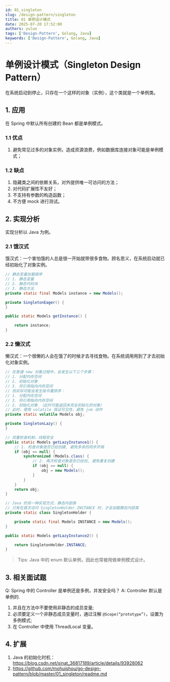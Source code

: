 ```yaml
---
id: 01_singleton
slug: /design-pattern/singleton
title: 01 单例设计模式
date: 2025-07-20 17:52:00
authors: yuluo
tags: ['Design-Pattern', Golang, Java]
keywords: ['Design-Pattern', Golang, Java]
---
```


# 单例设计模式（Singleton Design Pattern）

在系统启动到停止，只存在一个这样的对象（实例），这个类就是一个单例类。

## 1. 应用

在 Spring 中默认所有创建的 Bean 都是单例模式。

### 1.1 优点

1. 避免常见过多的对象实例，造成资源浪费，例如数据库连接对象可能是单例模式；

### 1.2 缺点

1. 隐藏类之间的依赖关系，对外提供唯一可访问的方法；
2. 对代码扩展性不友好；
3. 不支持有参数的构造函数；
4. 不方便 mock 进行测试。

## 2. 实现分析

实现分析以 Java 为例。

### 2.1 饿汉式

饿汉式：一个害怕饿的人总是很一开始就带很多食物。顾名思义，在系统启动就已经初始化了对象实例。

```java
// 静态变量加载顺序
// 1. 静态变量
// 2. 静态代码块
// 3. 静态方法
private static final Models instance = new Models();

private SingletonEager() {
}

public static Models getInstance() {

    return instance;
}
```

### 2.2 懒汉式

懒汉式：一个很懒的人会在饿了的时候才去寻找食物。在系统调用用到了才去初始化对象实例。

```java
// 在普通 new 对象过程中，会发生以下三个步骤：
// 1. 分配内存空间
// 2. 初始化对象
// 3. 将引用指向内存空间
// 但实际可能会发生指令重排序：
// 1. 分配内存空间
// 3. 将引用指向内存空间
// 2. 初始化对象 （此时可能返回未完全初始化的对象）
// 此时，使用 volatile 保证可见性，避免 jvm 动作
private static volatile Models obj;

private SingletonLazy() {
}

// 双重检查机制，线程安全
public static Models getLazyInstance1() {
    // 1. 检查对象是否已经创建, 避免多余的同步开销
    if (obj == null) {
        synchronized (Models.class) {
            // 2. 再次检查对象是否已经创, 避免重复创建
            if (obj == null) {
                obj = new Models();
            }
        }
    }
    return obj;
}

// Java 的另一种实现方式，静态内部类
// 只有在首次访问 SingletonHolder.INSTANCE 时，才会加载静态内部类
private static class SingletonHolder {

    private static final Models INSTANCE = new Models();
}

public static Models getLazyInstance2() {

    return SingletonHolder.INSTANCE;
}
```

> Tips: Java 中的 enum 默认单例，因此也常被用做单例模式设计。

## 3. 相关面试题

Q: Spring 中的 Controller 是单例还是多例，并发安全吗？
A: Controller 默认是单例的.
  1. 并且在方法中不要使用非静态的成员变量;
  2. 必须要定义一个非静态成员变量时，通过注解 `@Scope(“prototype”)`，设置为多例模式;
  3. 在 Controller 中使用 ThreadLocal 变量。

## 4. 扩展

1. Java 的初始化时机：https://blog.csdn.net/sinat_36817189/article/details/93928062
2. https://github.com/mohuishou/go-design-pattern/blob/master/01_singleton/readme.md
